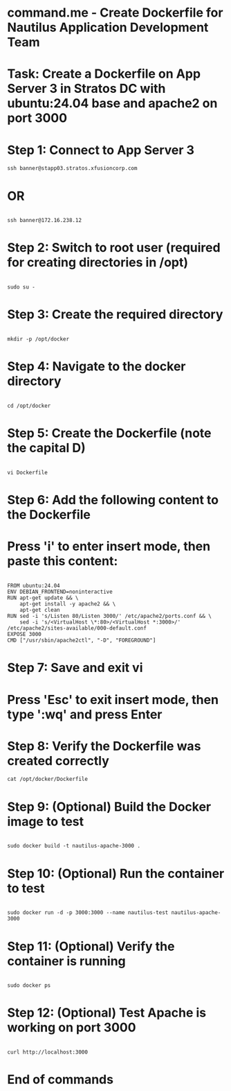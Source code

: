 # command.me - Create Dockerfile for Nautilus Application Development Team
# Task: Create a Dockerfile on App Server 3 in Stratos DC with ubuntu:24.04 base and apache2 on port 3000

# Step 1: Connect to App Server 3
```
ssh banner@stapp03.stratos.xfusioncorp.com
```

# OR
```

ssh banner@172.16.238.12
```

# Step 2: Switch to root user (required for creating directories in /opt)
```

sudo su -
```

# Step 3: Create the required directory
```

mkdir -p /opt/docker
```

# Step 4: Navigate to the docker directory
```

cd /opt/docker
```

# Step 5: Create the Dockerfile (note the capital D)
```

vi Dockerfile
```

# Step 6: Add the following content to the Dockerfile
# Press 'i' to enter insert mode, then paste this content:
```

FROM ubuntu:24.04
ENV DEBIAN_FRONTEND=noninteractive
RUN apt-get update && \
    apt-get install -y apache2 && \
    apt-get clean
RUN sed -i 's/Listen 80/Listen 3000/' /etc/apache2/ports.conf && \
    sed -i 's/<VirtualHost \*:80>/<VirtualHost *:3000>/' /etc/apache2/sites-available/000-default.conf
EXPOSE 3000
CMD ["/usr/sbin/apache2ctl", "-D", "FOREGROUND"]
```

# Step 7: Save and exit vi
# Press 'Esc' to exit insert mode, then type ':wq' and press Enter

# Step 8: Verify the Dockerfile was created correctly
```
cat /opt/docker/Dockerfile
```

# Step 9: (Optional) Build the Docker image to test
```

sudo docker build -t nautilus-apache-3000 .
```

# Step 10: (Optional) Run the container to test
```

sudo docker run -d -p 3000:3000 --name nautilus-test nautilus-apache-3000
```

# Step 11: (Optional) Verify the container is running
```

sudo docker ps
```

# Step 12: (Optional) Test Apache is working on port 3000
```

curl http://localhost:3000
```

# End of commands
